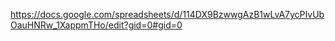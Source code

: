 https://docs.google.com/spreadsheets/d/114DX9BzwwgAzB1wLvA7ycPIvUbOauHNRw_1XappmTHo/edit?gid=0#gid=0